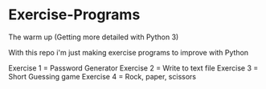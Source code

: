 # Exercise-Programs
The warm up (Getting more detailed with Python 3)

With this repo i'm just making exercise programs to improve with Python

Exercise 1 = Password Generator
Exercise 2 = Write to text file
Exercise 3 = Short Guessing game
Exercise 4 = Rock, paper, scissors
